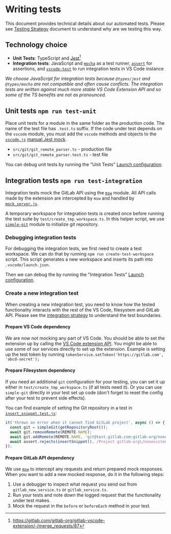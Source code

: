 # Writing tests

This document provides technical details about our automated tests. Please see [Testing Strategy](testing-strategy.md) document to understand why are we testing this way.

## Technology choice

- **Unit Tests**: TypeScript and [Jest](https://jestjs.io/)[^1]
- **Integration tests**: JavaScript and [`mocha`](https://mochajs.org/) as a test runner, [`assert`](https://nodejs.org/docs/latest-v12.x/api/assert.html) for assertions, and [`vscode-test`](https://code.visualstudio.com/api/working-with-extensions/testing-extension#the-test-script) to run integration tests in VS Code instance

*We choose JavaScript for integration tests because `@types/jest` and `@types/mocha` are not compatible and often cause conflicts. The integration tests are written against much more stable VS Code Extension API and so some of the TS benefits are not as pronounced.*

## Unit tests `npm run test-unit`

Place unit tests for a module in the same folder as the production code. The name of the test file has `.test.ts` suffix. If the code under test depends on the `vscode` module, you must add the `vscode` methods and objects to the [`vscode.js`](src/__mocks__/vscode.js) [manual Jest mock](https://jestjs.io/docs/en/manual-mocks#mocking-node-modules).

- `src/git/git_remote_parser.ts` - production file
- `src/git/git_remote_parser.test.ts` - test file

You can debug unit tests by running the "Unit Tests" [Launch configuration].

## Integration tests `npm run test-integration`

Integration tests mock the GitLab API using the [`msw`](https://mswjs.io/docs/) module. All API calls made by the extension are intercepted by `msw` and handled by [`mock_server.js`](../test/integration/test_infrastructure/mock_server.js).

A temporary workspace for integration tests is created once before running the test suite by `test/create_tmp_workspace.ts`. In this helper script, we use [`simple-git`](https://github.com/steveukx/git-js) module to initialize git repository.

### Debugging integration tests

For debugging the integration tests, we first need to create a test workspace. We can do that by running ```npm run create-test-workspace``` script. This script generates a new workspace and inserts its path into `.vscode/launch.json`.

Then we can debug the by running the "Integration Tests" [Launch configuration].

### Create a new integration test

When creating a new integration test, you need to know how the tested functionality interacts with the rest of the VS Code, filesystem and GitLab API. Please see the [integration strategy](testing-strategy.md#extension-under-integration-tests) to understand the test boundaries.

#### Prepare VS Code dependency

We are now not mocking any part of VS Code. You should be able to set the extension up by calling the [VS Code extension API](https://code.visualstudio.com/api). You might be able to use some of our services directly to set up the extension. Example is setting up the test token by running ```tokenService.setToken('https://gitlab.com', 'abcd-secret');```

#### Prepare Filesystem dependency

If you need an additional `git` configuration for your testing, you can set it up either in `test/create_tmp_workspace.ts` (if all tests need it). Or you can use `simple-git` directly in your test set up code (don't forget to reset the config after your test to prevent side effects).

You can find example of setting the Git repository in a test in [`insert_snippet.test.js`](../test/integration/insert_snippet.test.js):

```js
it('throws an error when it cannot find GitLab project', async () => {
  const git = simpleGit(getRepositoryRoot());
  await git.removeRemote(REMOTE.NAME);
  await git.addRemote(REMOTE.NAME, 'git@test.gitlab.com:gitlab-org/nonexistent.git');
  await assert.rejects(insertSnippet(), /Project gitlab-org\/nonexistent was not found./);
});
```

#### Prepare GitLab API dependency

We use [`msw`](https://mswjs.io/docs/) to intercept any requests and return prepared mock responses. When you want to add a new mocked response, do it in the following steps:

1. Use a debugger to inspect what request you send out from `gitlab_new_service.ts` or `gitlab_service.ts`.
1. Run your tests and note down the logged request that the functionality under test makes.
1. Mock the request in the `before` or `beforeEach` method in your test.

[Launch configuration]: https://code.visualstudio.com/docs/editor/debugging#_launch-configurations

[^1]: https://gitlab.com/gitlab-org/gitlab-vscode-extension/-/merge_requests/87
